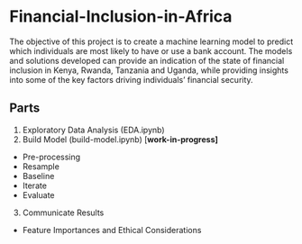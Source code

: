 # Financial-Inclusion-in-Africa
The objective of this project is to create a machine learning model to predict which individuals are most likely to have or use a bank account. The models and solutions developed can provide an indication of the state of financial inclusion in Kenya, Rwanda, Tanzania and Uganda, while providing insights into some of the key factors driving individuals’ financial security.

## Parts
1. Exploratory Data Analysis (EDA.ipynb)
2. Build Model (build-model.ipynb) [**work-in-progress]**
- Pre-processing
- Resample
- Baseline
- Iterate
- Evaluate
3. Communicate Results
- Feature Importances and Ethical Considerations

